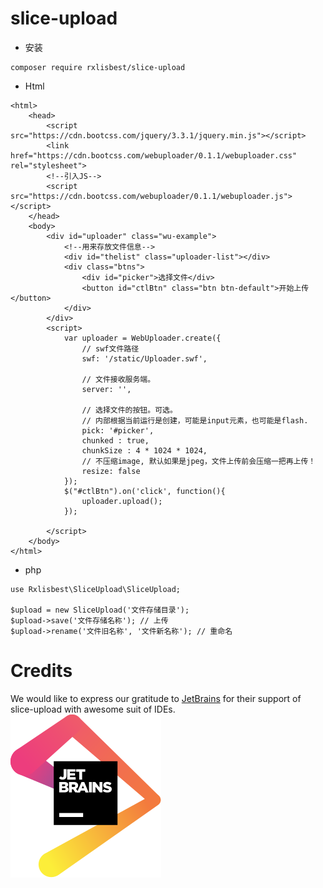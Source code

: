 # slice-upload
- 安装
```
composer require rxlisbest/slice-upload
```
- Html
```
<html>
    <head>
        <script src="https://cdn.bootcss.com/jquery/3.3.1/jquery.min.js"></script>
        <link href="https://cdn.bootcss.com/webuploader/0.1.1/webuploader.css" rel="stylesheet">
        <!--引入JS-->
        <script src="https://cdn.bootcss.com/webuploader/0.1.1/webuploader.js"></script>
    </head>
    <body>
        <div id="uploader" class="wu-example">
            <!--用来存放文件信息-->
            <div id="thelist" class="uploader-list"></div>
            <div class="btns">
                <div id="picker">选择文件</div>
                <button id="ctlBtn" class="btn btn-default">开始上传</button>
            </div>
        </div>
        <script>
            var uploader = WebUploader.create({
                // swf文件路径
                swf: '/static/Uploader.swf',

                // 文件接收服务端。
                server: '',

                // 选择文件的按钮。可选。
                // 内部根据当前运行是创建，可能是input元素，也可能是flash.
                pick: '#picker',
                chunked : true,
                chunkSize : 4 * 1024 * 1024,
                // 不压缩image, 默认如果是jpeg，文件上传前会压缩一把再上传！
                resize: false
            });
            $("#ctlBtn").on('click', function(){
                uploader.upload();
            });

        </script>
    </body>
</html>
```
- php
```
use Rxlisbest\SliceUpload\SliceUpload;

$upload = new SliceUpload('文件存储目录');
$upload->save('文件存储名称'); // 上传
$upload->rename('文件旧名称', '文件新名称'); // 重命名
```

# Credits
We would like to express our gratitude to [JetBrains](https://www.jetbrains.com/?from=slice-upload "JetBrains") for their support of slice-upload with awesome suit of IDEs.
![JetBrains](./docs/img/jetbrains.svg)
